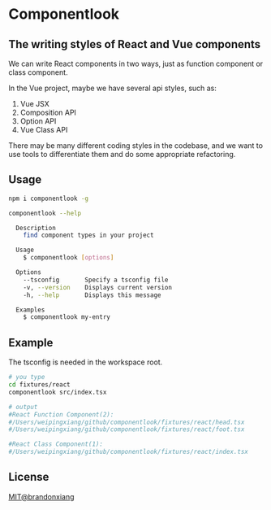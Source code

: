 # Componentlook

## The writing styles of React and Vue components

We can write React components in two ways, just as function component or class component.

In the Vue project, maybe we have several api styles, such as:

1. Vue JSX
2. Composition API
3. Option API
4. Vue Class API

There may be many different coding styles in the codebase, and we want to use tools to differentiate them and do some appropriate refactoring.

## Usage

```bash
npm i componentlook -g

componentlook --help

  Description
    find component types in your project

  Usage
    $ componentlook [options]

  Options
    --tsconfig       Specify a tsconfig file
    -v, --version    Displays current version
    -h, --help       Displays this message

  Examples
    $ componentlook my-entry
```

## Example

The tsconfig is needed in the workspace root.

```bash
# you type
cd fixtures/react
componentlook src/index.tsx

# output
#React Function Component(2):
#/Users/weipingxiang/github/componentlook/fixtures/react/head.tsx
#/Users/weipingxiang/github/componentlook/fixtures/react/foot.tsx

#React Class Component(1):
#/Users/weipingxiang/github/componentlook/fixtures/react/index.tsx

```



## License

[MIT@brandonxiang](LICENSE)